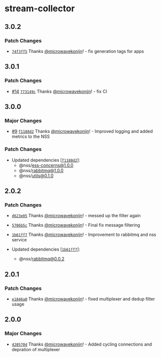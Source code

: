 # stream-collector

## 3.0.2

### Patch Changes

- [`74f3ff5`](https://github.com/nanite-systems/stream/commit/74f3ff5ad6b8148284f2677590e8e5e47eda6f02) Thanks [@microwavekonijn](https://github.com/microwavekonijn)! - fix generation tags for apps

## 3.0.1

### Patch Changes

- [#14](https://github.com/nanite-systems/stream/pull/14) [`773149c`](https://github.com/nanite-systems/stream/commit/773149c18836b5e5abcc62b070aab3f637d0cde2) Thanks [@microwavekonijn](https://github.com/microwavekonijn)! - fix CI

## 3.0.0

### Major Changes

- [#9](https://github.com/nanite-systems/stream/pull/9) [`f1188d2`](https://github.com/nanite-systems/stream/commit/f1188d26101dff7781b090d8ba3e397913c14caa) Thanks [@microwavekonijn](https://github.com/microwavekonijn)! - Improved logging and added metrics to the NSS

### Patch Changes

- Updated dependencies [[`f1188d2`](https://github.com/nanite-systems/stream/commit/f1188d26101dff7781b090d8ba3e397913c14caa)]:
  - @nss/ess-concerns@1.0.0
  - @nss/rabbitmq@1.0.0
  - @nss/utils@0.1.0

## 2.0.2

### Patch Changes

- [`d623e05`](https://github.com/nanite-systems/stream/commit/d623e0523fe578de3b7231f5b7378a572c931dfd) Thanks [@microwavekonijn](https://github.com/microwavekonijn)! - messed up the filter again

- [`5706b5c`](https://github.com/nanite-systems/stream/commit/5706b5caf17a32a4bd5d2bbf2dba2a9b35867a38) Thanks [@microwavekonijn](https://github.com/microwavekonijn)! - Final fix message filtering

- [`1b61ff7`](https://github.com/nanite-systems/stream/commit/1b61ff70ca50eb42042f08acabc6aed3738a1f26) Thanks [@microwavekonijn](https://github.com/microwavekonijn)! - Improvement to rabbitmq and nss service

- Updated dependencies [[`1b61ff7`](https://github.com/nanite-systems/stream/commit/1b61ff70ca50eb42042f08acabc6aed3738a1f26)]:
  - @nss/rabbitmq@0.0.2

## 2.0.1

### Patch Changes

- [`e1846a0`](https://github.com/nanite-systems/stream/commit/e1846a0834c4389659b86798fe1cf412e27566ed) Thanks [@microwavekonijn](https://github.com/microwavekonijn)! - fixed multiplexer and dedup filter usage

## 2.0.0

### Major Changes

- [`420570d`](https://github.com/nanite-systems/stream/commit/420570ddf1023238e539c70e49da3614ac9f2031) Thanks [@microwavekonijn](https://github.com/microwavekonijn)! - Added cycling connections and depration of multiplexer
